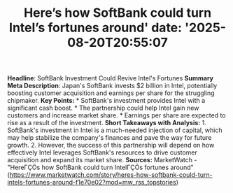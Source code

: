 ﻿---
title: "Here’s how SoftBank could turn Intel’s fortunes around'
date: '2025-08-20T20:55:07"
category: "Markets"
summary: ""
slug: "heres how softbank could turn intels fortunes around"
source_urls:
  - "https://www.marketwatch.com/story/heres-how-softbank-could-turn-intels-fortunes-around-f1e70e02?mod=mw_rss_topstories"
seo:
  title: "Here’s how SoftBank could turn Intel’s fortunes around | Hash n Hedge'
  description: '"
  keywords: ["news", "markets", "brief"]
---
**Headline**: SoftBank Investment Could Revive Intel's Fortunes  **Summary Meta Description**: Japan's SoftBank invests $2 billion in Intel, potentially boosting customer acquisition and earnings per share for the struggling chipmaker.  **Key Points:**  * SoftBank's investment provides Intel with a significant cash boost. * The partnership could help Intel gain new customers and increase market share. * Earnings per share are expected to rise as a result of the investment.  **Short Takeaways with Analysis:**  1. SoftBank's investment in Intel is a much-needed injection of capital, which may help stabilize the company's finances and pave the way for future growth. 2. However, the success of this partnership will depend on how effectively Intel leverages SoftBank's resources to drive customer acquisition and expand its market share.  **Sources:** MarketWatch - "HereΓÇÖs how SoftBank could turn IntelΓÇÖs fortunes around" (https://www.marketwatch.com/story/heres-how-softbank-could-turn-intels-fortunes-around-f1e70e02?mod=mw_rss_topstories) 
